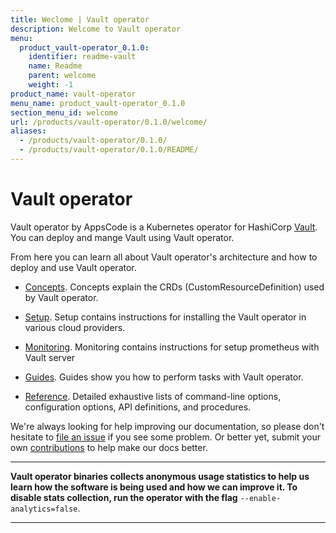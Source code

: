 ```yaml
---
title: Weclome | Vault operator
description: Welcome to Vault operator
menu:
  product_vault-operator_0.1.0:
    identifier: readme-vault
    name: Readme
    parent: welcome
    weight: -1
product_name: vault-operator
menu_name: product_vault-operator_0.1.0
section_menu_id: welcome
url: /products/vault-operator/0.1.0/welcome/
aliases:
  - /products/vault-operator/0.1.0/
  - /products/vault-operator/0.1.0/README/
---
```

# Vault operator

Vault operator by AppsCode is a Kubernetes operator for HashiCorp [Vault](https://www.vaultproject.io/). You can deploy and mange Vault using Vault operator.

From here you can learn all about Vault operator's architecture and how to deploy and use Vault operator.

- [Concepts](/docs/concepts/). Concepts explain the CRDs (CustomResourceDefinition) used by Vault operator.

- [Setup](/docs/setup/). Setup contains instructions for installing
  the Vault operator in various cloud providers.

- [Monitoring](/docs/guides/monitoring). Monitoring contains instructions for setup prometheus with Vault server

- [Guides](/docs/guides/). Guides show you how to perform tasks with Vault operator.

- [Reference](/docs/reference/). Detailed exhaustive lists of
command-line options, configuration options, API definitions, and procedures.

We're always looking for help improving our documentation, so please don't hesitate to [file an issue](https://github.com/kubevault/operator/issues/new) if you see some problem. Or better yet, submit your own [contributions](/docs/CONTRIBUTING.md) to help
make our docs better.

---

**Vault operator binaries collects anonymous usage statistics to help us learn how the software is being used and how we can improve it. To disable stats collection, run the operator with the flag** `--enable-analytics=false`.

---
